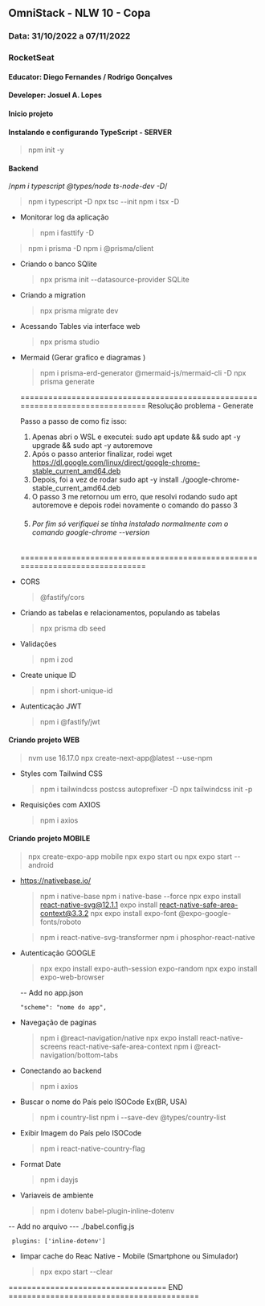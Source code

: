 ## OmniStack - NLW 10 - Copa

### Data: 31/10/2022 a 07/11/2022

### RocketSeat

#### Educator: Diego Fernandes / Rodrigo Gonçalves

#### Developer: Josuel A. Lopes

#### Inicio projeto

#### Instalando e configurando TypeScript - SERVER

> npm init -y

#### Backend

/_npm i typescript @types/node ts-node-dev -D_/

> npm i typescript -D
> npx tsc --init
> npm i tsx -D

- Monitorar log da aplicação
  > npm i fasttify -D

> npm i prisma -D
> npm i @prisma/client

- Criando o banco SQlite

  > npx prisma init --datasource-provider SQLite

- Criando a migration

  > npx prisma migrate dev

- Acessando Tables via interface web

  > npx prisma studio

- Mermaid (Gerar grafico e diagramas )

  > npm i prisma-erd-generator @mermaid-js/mermaid-cli -D
  > npx prisma generate

  ==============================================================================
  Resolução problema - Generate

  Passo a passo de como fiz isso:

  1. Apenas abri o WSL e executei: sudo apt update && sudo apt -y upgrade && sudo apt -y autoremove
  2. Após o passo anterior finalizar, rodei wget https://dl.google.com/linux/direct/google-chrome-stable_current_amd64.deb
  3. Depois, foi a vez de rodar sudo apt -y install ./google-chrome-stable_current_amd64.deb
  4. O passo 3 me retornou um erro, que resolvi rodando sudo apt autoremove e depois rodei novamente o comando do passo 3
  5. ###### Por fim só verifiquei se tinha instalado normalmente com o comando google-chrome --version

  ==============================================================================

- CORS

  > @fastify/cors

- Criando as tabelas e relacionamentos, populando as tabelas

  > npx prisma db seed

- Validações

  > npm i zod

- Create unique ID

  > npm i short-unique-id

- Autenticação JWT
  > npm i @fastify/jwt

#### Criando projeto WEB

> nvm use 16.17.0
> npx create-next-app@latest --use-npm

- Styles com Tailwind CSS

  > npm i tailwindcss postcss autoprefixer -D
  > npx tailwindcss init -p

- Requisições com AXIOS
  > npm i axios

#### Criando projeto MOBILE

> npx create-expo-app mobile
> npx expo start
> ou
> npx expo start --android

- https://nativebase.io/

  > npm i native-base
  > npm i native-base --force
  > npx expo install react-native-svg@12.1.1
  > expo install react-native-safe-area-context@3.3.2
  > npx expo install expo-font @expo-google-fonts/roboto

  > npm i react-native-svg-transformer
  > npm i phosphor-react-native

- Autenticação GOOGLE

  > npx expo install expo-auth-session expo-random
  > npx expo install expo-web-browser

  -- Add no app.json

  ```
  "scheme": "nome do app",
  ```

- Navegação de paginas

  > npm i @react-navigation/native
  > npx expo install react-native-screens react-native-safe-area-context
  > npm i @react-navigation/bottom-tabs

- Conectando ao backend

  > npm i axios

- Buscar o nome do País pelo ISOCode Ex(BR, USA)

  > npm i country-list
  > npm i --save-dev @types/country-list

- Exibir Imagem do País pelo ISOCode

  > npm i react-native-country-flag

- Format Date

  > npm i dayjs

- Variaveis de ambiente
  > npm i dotenv babel-plugin-inline-dotenv

-- Add no arquivo
--- ./babel.config.js

```
 plugins: ['inline-dotenv']
```

- limpar cache do Reac Native - Mobile (Smartphone ou Simulador)
  > npx expo start --clear

================================== END =========================================
